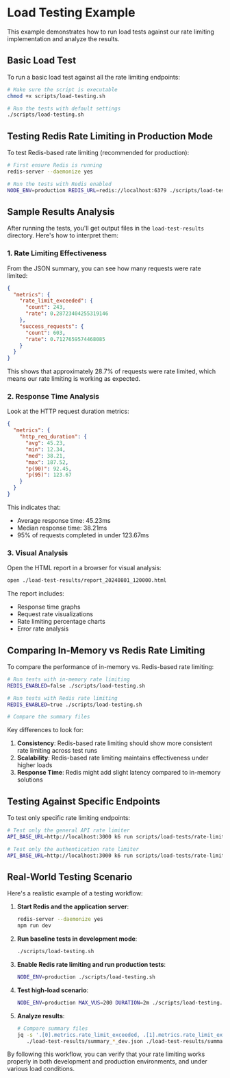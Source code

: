 # Load Testing Example

This example demonstrates how to run load tests against our rate limiting implementation and analyze the results.

## Basic Load Test

To run a basic load test against all the rate limiting endpoints:

```bash
# Make sure the script is executable
chmod +x scripts/load-testing.sh

# Run the tests with default settings
./scripts/load-testing.sh
```

## Testing Redis Rate Limiting in Production Mode

To test Redis-based rate limiting (recommended for production):

```bash
# First ensure Redis is running
redis-server --daemonize yes

# Run the tests with Redis enabled
NODE_ENV=production REDIS_URL=redis://localhost:6379 ./scripts/load-testing.sh
```

## Sample Results Analysis

After running the tests, you'll get output files in the `load-test-results` directory. Here's how to interpret them:

### 1. Rate Limiting Effectiveness

From the JSON summary, you can see how many requests were rate limited:

```json
{
  "metrics": {
    "rate_limit_exceeded": {
      "count": 243,
      "rate": 0.28723404255319146
    },
    "success_requests": {
      "count": 603,
      "rate": 0.7127659574468085
    }
  }
}
```

This shows that approximately 28.7% of requests were rate limited, which means our rate limiting is working as expected.

### 2. Response Time Analysis

Look at the HTTP request duration metrics:

```json
{
  "metrics": {
    "http_req_duration": {
      "avg": 45.23,
      "min": 12.34,
      "med": 38.21,
      "max": 187.52,
      "p(90)": 92.45,
      "p(95)": 123.67
    }
  }
}
```

This indicates that:
- Average response time: 45.23ms
- Median response time: 38.21ms
- 95% of requests completed in under 123.67ms

### 3. Visual Analysis

Open the HTML report in a browser for visual analysis:

```bash
open ./load-test-results/report_20240801_120000.html
```

The report includes:
- Response time graphs
- Request rate visualizations
- Rate limiting percentage charts
- Error rate analysis

## Comparing In-Memory vs Redis Rate Limiting

To compare the performance of in-memory vs. Redis-based rate limiting:

```bash
# Run tests with in-memory rate limiting
REDIS_ENABLED=false ./scripts/load-testing.sh

# Run tests with Redis rate limiting
REDIS_ENABLED=true ./scripts/load-testing.sh

# Compare the summary files
```

Key differences to look for:
1. **Consistency**: Redis-based rate limiting should show more consistent rate limiting across test runs
2. **Scalability**: Redis-based rate limiting maintains effectiveness under higher loads
3. **Response Time**: Redis might add slight latency compared to in-memory solutions

## Testing Against Specific Endpoints

To test only specific rate limiting endpoints:

```bash
# Test only the general API rate limiter
API_BASE_URL=http://localhost:3000 k6 run scripts/load-tests/rate-limit-test.js --env TEST_TYPE=general

# Test only the authentication rate limiter
API_BASE_URL=http://localhost:3000 k6 run scripts/load-tests/rate-limit-test.js --env TEST_TYPE=auth
```

## Real-World Testing Scenario

Here's a realistic example of a testing workflow:

1. **Start Redis and the application server**:
   ```bash
   redis-server --daemonize yes
   npm run dev
   ```

2. **Run baseline tests in development mode**:
   ```bash
   ./scripts/load-testing.sh
   ```

3. **Enable Redis rate limiting and run production tests**:
   ```bash
   NODE_ENV=production ./scripts/load-testing.sh
   ```

4. **Test high-load scenario**:
   ```bash
   NODE_ENV=production MAX_VUS=200 DURATION=2m ./scripts/load-testing.sh
   ```

5. **Analyze results**:
   ```bash
   # Compare summary files
   jq -s '.[0].metrics.rate_limit_exceeded, .[1].metrics.rate_limit_exceeded' \
      ./load-test-results/summary_*_dev.json ./load-test-results/summary_*_prod.json
   ```

By following this workflow, you can verify that your rate limiting works properly in both development and production environments, and under various load conditions. 